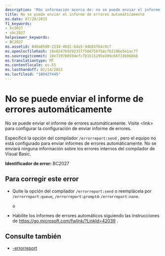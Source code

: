 ```yaml
---
description: 'Más información acerca de: no se puede enviar el informe de errores automáticamente'
title: No se puede enviar el informe de errores automáticamente
ms.date: 07/20/2015
f1_keywords:
- bc2027
- vbc2027
helpviewer_keywords:
- BC2027
ms.assetid: 84ba8580-2234-46d1-b4a5-94b03f64c0c7
ms.openlocfilehash: 18e0247b9292337750d75075dcfb2196e5e1ac77
ms.sourcegitcommit: 10e719780594efc781b15295e499c66f316068b8
ms.translationtype: MT
ms.contentlocale: es-ES
ms.lasthandoff: 02/14/2021
ms.locfileid: "100427445"
---
```

# <a name="cannot-send-error-report-automatically"></a>No se puede enviar el informe de errores automáticamente

No se puede enviar el informe de errores automáticamente. Visite \<link> para configurar la configuración de enviar informe de errores.

Especificó la opción del compilador `/errorreport:send` , pero el equipo no está configurado para enviar informes de errores automáticamente. No se enviará ninguna información sobre los errores internos del compilador de Visual Basic.

**Identificador de error:** BC2027

## <a name="to-correct-this-error"></a>Para corregir este error

- Quite la opción del compilador `/errorreport:send` o reemplácela por `/errorreport:queue`, `/errorreport:prompt`o `/errorreport:none`.

     o

- Habilite los informes de errores automáticos siguiendo las instrucciones de <https://go.microsoft.com/fwlink/?LinkId=42039> .

## <a name="see-also"></a>Consulte también

- [-errorreport](../reference/command-line-compiler/errorreport.md)
